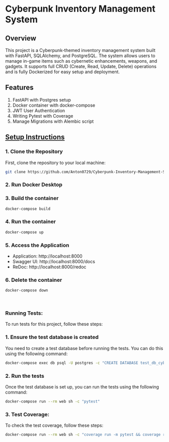 # Cyberpunk Inventory Management System

## Overview

This project is a Cyberpunk-themed inventory management system built with FastAPI, SQLAlchemy, and PostgreSQL. The system allows users to manage in-game items such as cybernetic enhancements, weapons, and gadgets. It supports full CRUD (Create, Read, Update, Delete) operations and is fully Dockerized for easy setup and deployment.

## Features
1. FastAPI with Postgres setup
2. Docker container with docker-compose
3. JWT User Authentication
4. Writing Pytest with Coverage
5. Manage Migrations with Alembic script

## <ins> Setup Instructions

### 1. Clone the Repository

First, clone the repository to your local machine:

```bash
git clone https://github.com/Anton0729/Cyberpunk-Inventory-Management-System.git
```

### 2. Run Docker Desktop

### 3. Build the container
```bash
docker-compose build
```

### 4. Run the container
```bash
docker-compose up
```

### 5. Access the Application

- Application: http://localhost:8000
- Swagger UI: http://localhost:8000/docs
- ReDoc: http://localhost:8000/redoc


### 6. Delete the container
```bash
docker-compose down
```
<br>

### Running Tests:
To run tests for this project, follow these steps:
### 1. Ensure the test database is created
You need to create a test database before running the tests. You can do this using the following command:
```bash
docker-compose exec db psql -U postgres -c "CREATE DATABASE test_db_cyberpunk_inventory;"
```

### 2. Run the tests
Once the test database is set up, you can run the tests using the following command:
```bash
docker-compose run --rm web sh -c "pytest"
```

### 3. Test Coverage:
To check the test coverage, follow these steps:
```bash
docker-compose run --rm web sh -c "coverage run -m pytest && coverage report"
```
